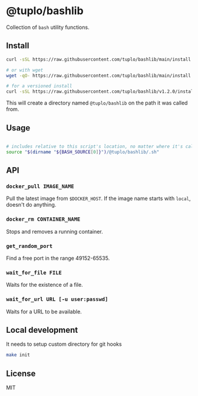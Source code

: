 # @tuplo/bashlib

Collection of `bash` utility functions.

## Install

```bash
curl -sSL https://raw.githubusercontent.com/tuplo/bashlib/main/install.sh | bash

# or with wget
wget -qO- https://raw.githubusercontent.com/tuplo/bashlib/main/install.sh | bash

# for a versioned install
curl -sSL https://raw.githubusercontent.com/tuplo/bashlib/v1.2.0/install.sh | bash

```

This will create a directory named `@tuplo/bashlib` on the path it was called from.

## Usage

```bash

# includes relative to this script's location, no matter where it's called from
source "$(dirname "${BASH_SOURCE[0]}")/@tuplo/bashlib/.sh"

```

## API

### `docker_pull IMAGE_NAME`

Pull the latest image from `$DOCKER_HOST`. If the image name starts with `local`, doesn't do anything.

### `docker_rm CONTAINER_NAME`

Stops and removes a running container.

### `get_random_port`

Find a free port in the range 49152-65535.

### `wait_for_file FILE`

Waits for the existence of a file.

### `wait_for_url URL [-u user:passwd]`

Waits for a URL to be available.

## Local development

It needs to setup custom directory for git hooks

```bash
make init
```

## License

MIT

